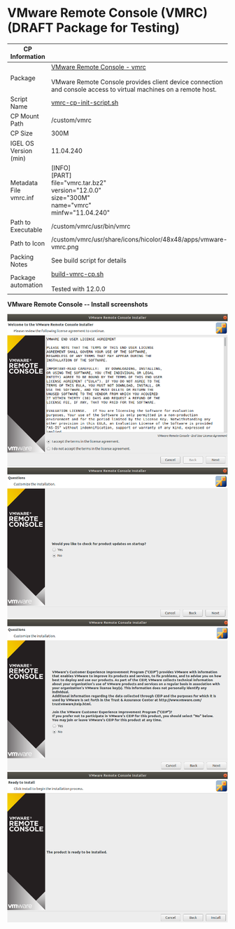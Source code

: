 # VMware Remote Console (VMRC) (DRAFT Package for Testing)

|  CP Information |            |
|--------------------|------------|
| Package | [VMware Remote Console - vmrc](https://docs.vmware.com/en/VMware-Remote-Console/index.html) <br /><br /> VMware Remote Console provides client device connection and console access to virtual machines on a remote host. |
| Script Name | [vmrc-cp-init-script.sh](vmrc-cp-init-script.sh) |
| CP Mount Path | /custom/vmrc |
| CP Size | 300M |
| IGEL OS Version (min) | 11.04.240 |
| Metadata File <br /> vmrc.inf | [INFO] <br /> [PART] <br /> file="vmrc.tar.bz2" <br /> version="12.0.0" <br /> size="300M" <br /> name="vmrc" <br /> minfw="11.04.240" |
| Path to Executable | /custom/vmrc/usr/bin/vmrc |
| Path to Icon | /custom/vmrc/usr/share/icons/hicolor/48x48/apps/vmware-vmrc.png |
| Packing Notes | See build script for details |
| Package automation | [build-vmrc-cp.sh](build-vmrc-cp.sh) <br /><br /> Tested with 12.0.0 |

**VMware Remote Console -- Install screenshots**

![VMRC Install 01](images/vmrc-img01.png)
![VMRC Install 02](images/vmrc-img02.png)
![VMRC Install 03](images/vmrc-img03.png)
![VMRC Install 04](images/vmrc-img04.png)
